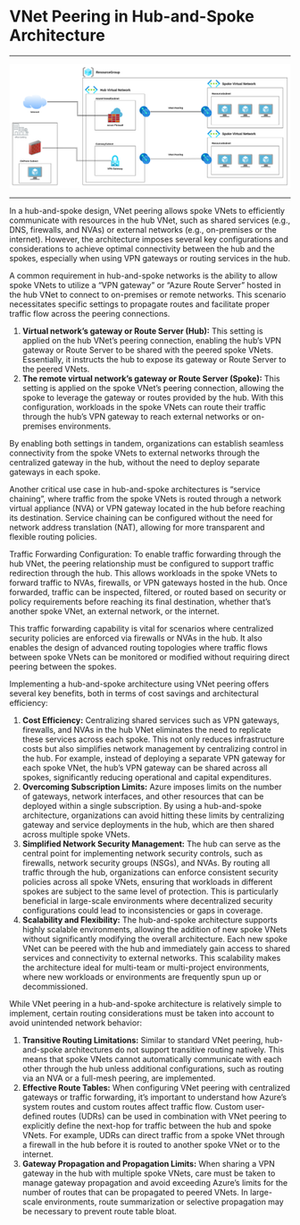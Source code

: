# VNet Peering in Hub-and-Spoke Architecture

---

![VNet Peering in Hub-and-Spoke Architecture](../../architecture-diagrams/azure/VNet%20Peering%20in%20Hub-and-Spoke%20Architecture.png)

---

In a hub-and-spoke design, VNet peering allows spoke VNets to efficiently communicate with resources in the hub VNet, such as shared services (e.g., DNS, firewalls, and NVAs) or external networks (e.g., on-premises or the internet). However, the architecture imposes several key configurations and considerations to achieve optimal connectivity between the hub and the spokes, especially when using VPN gateways or routing services in the hub.

A common requirement in hub-and-spoke networks is the ability to allow spoke VNets to utilize a “VPN gateway” or “Azure Route Server” hosted in the hub VNet to connect to on-premises or remote networks. This scenario necessitates specific settings to propagate routes and facilitate proper traffic flow across the peering connections.

1. **Virtual network’s gateway or Route Server (Hub):** This setting is applied on the hub VNet’s peering connection, enabling the hub’s VPN gateway or Route Server to be shared with the peered spoke VNets. Essentially, it instructs the hub to expose its gateway or Route Server to the peered VNets.
2. **The remote virtual network’s gateway or Route Server (Spoke):** This setting is applied on the spoke VNet’s peering connection, allowing the spoke to leverage the gateway or routes provided by the hub. With this configuration, workloads in the spoke VNets can route their traffic through the hub’s VPN gateway to reach external networks or on-premises environments.

By enabling both settings in tandem, organizations can establish seamless connectivity from the spoke VNets to external networks through the centralized gateway in the hub, without the need to deploy separate gateways in each spoke.

Another critical use case in hub-and-spoke architectures is “service chaining”, where traffic from the spoke VNets is routed through a network virtual appliance (NVA) or VPN gateway located in the hub before reaching its destination. Service chaining can be configured without the need for network address translation (NAT), allowing for more transparent and flexible routing policies.

Traffic Forwarding Configuration: To enable traffic forwarding through the hub VNet, the peering relationship must be configured to support traffic redirection through the hub. This allows workloads in the spoke VNets to forward traffic to NVAs, firewalls, or VPN gateways hosted in the hub. Once forwarded, traffic can be inspected, filtered, or routed based on security or policy requirements before reaching its final destination, whether that’s another spoke VNet, an external network, or the internet.

This traffic forwarding capability is vital for scenarios where centralized security policies are enforced via firewalls or NVAs in the hub. It also enables the design of advanced routing topologies where traffic flows between spoke VNets can be monitored or modified without requiring direct peering between the spokes.

Implementing a hub-and-spoke architecture using VNet peering offers several key benefits, both in terms of cost savings and architectural efficiency:

1. **Cost Efficiency:** Centralizing shared services such as VPN gateways, firewalls, and NVAs in the hub VNet eliminates the need to replicate these services across each spoke. This not only reduces infrastructure costs but also simplifies network management by centralizing control in the hub. For example, instead of deploying a separate VPN gateway for each spoke VNet, the hub’s VPN gateway can be shared across all spokes, significantly reducing operational and capital expenditures.
2. **Overcoming Subscription Limits:** Azure imposes limits on the number of gateways, network interfaces, and other resources that can be deployed within a single subscription. By using a hub-and-spoke architecture, organizations can avoid hitting these limits by centralizing gateway and service deployments in the hub, which are then shared across multiple spoke VNets.
3. **Simplified Network Security Management:** The hub can serve as the central point for implementing network security controls, such as firewalls, network security groups (NSGs), and NVAs. By routing all traffic through the hub, organizations can enforce consistent security policies across all spoke VNets, ensuring that workloads in different spokes are subject to the same level of protection. This is particularly beneficial in large-scale environments where decentralized security configurations could lead to inconsistencies or gaps in coverage.
4. **Scalability and Flexibility:** The hub-and-spoke architecture supports highly scalable environments, allowing the addition of new spoke VNets without significantly modifying the overall architecture. Each new spoke VNet can be peered with the hub and immediately gain access to shared services and connectivity to external networks. This scalability makes the architecture ideal for multi-team or multi-project environments, where new workloads or environments are frequently spun up or decommissioned.

While VNet peering in a hub-and-spoke architecture is relatively simple to implement, certain routing considerations must be taken into account to avoid unintended network behavior:

1. **Transitive Routing Limitations:** Similar to standard VNet peering, hub-and-spoke architectures do not support transitive routing natively. This means that spoke VNets cannot automatically communicate with each other through the hub unless additional configurations, such as routing via an NVA or a full-mesh peering, are implemented.
2. **Effective Route Tables:** When configuring VNet peering with centralized gateways or traffic forwarding, it’s important to understand how Azure’s system routes and custom routes affect traffic flow. Custom user-defined routes (UDRs) can be used in combination with VNet peering to explicitly define the next-hop for traffic between the hub and spoke VNets. For example, UDRs can direct traffic from a spoke VNet through a firewall in the hub before it is routed to another spoke VNet or to the internet.
3. **Gateway Propagation and Propagation Limits:** When sharing a VPN gateway in the hub with multiple spoke VNets, care must be taken to manage gateway propagation and avoid exceeding Azure’s limits for the number of routes that can be propagated to peered VNets. In large-scale environments, route summarization or selective propagation may be necessary to prevent route table bloat.
